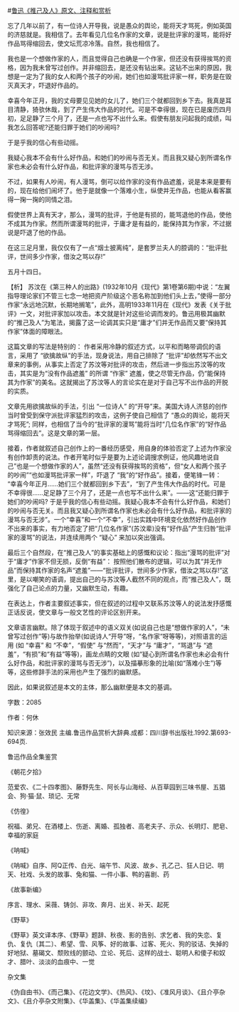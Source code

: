 #[鲁迅《推己及人》原文、注释和赏析](https://www.vrrw.net/wx/9723.html)

忘了几年以前了，有一位诗人开导我，说是愚众的舆论，能将天才骂死，例如英国的济慈就是。我相信了。去年看见几位名作家的文章，说是批评家的漫骂，能将好作品骂得缩回去，使文坛荒凉冷落。自然，我也相信了。

我也是一个想做作家的人，而且觉得自己也确是一个作家，但还没有获得挨骂的资格，因为我未曾写过创作。并非缩回去，是还没有钻出来。这钻不出来的原因，我想是一定为了我的女人和两个孩子的吵闹，她们也如漫骂批评家一样，职务是在毁灭真天才，吓退好作品的。

幸喜今年正月，我的丈母要见见她的女儿了，她们三个就都回到乡下去。我真是耳目清静，猗欤休哉，到了产生伟大作品的时代。可是不幸得很，现在已是废历四月初，足足静了三个月了，还是一点也写不出什么来。假使有朋友问起我的成绩，叫我怎么回答呢?还能归罪于她们的吵闹吗?

于是乎我的信心有些动摇。

我疑心我本不会有什么好作品，和她们的吵闹与否无关。而且我又疑心到所谓名作家也未必会有什么好作品，和批评家的漫骂与否无涉。

不过，如果有人吵闹，有人漫骂，倒可以给作家的没有作品遮羞，说是本来是要有的，现在给他们闹坏了。他于是就像一个落难小生，纵使并无作品，也能从看客赢得一掬一掬的同情之泪。

假使世界上真有天才，那么，漫骂的批评，于他是有损的，能骂退他的作品，使他不成其为作家。然而所谓漫骂的批评，于庸才是有益的，能保持其为作家，不过据说是吓退了他的作品。

在这三足月里，我仅仅有了一点“烟士披离纯”，是套罗兰夫人的腔调的：“批评批评，世间多少作家，借汝之骂以存!”

五月十四日。



【析】 苏汶在《第三种人的出路》(1932年10月《现代》第1卷第6期)中说：“左翼指导理论家们不管三七念一地把资产阶级这个恶名称加到他们头上去，”使得一部分作家“永远地沉默，长期地搁笔”，此外，高明1933年11月在《现代》发表《关于批评》一文，对批评家加以攻击。本文就是针对这些论调而发的。鲁迅用极其幽默的“推己及人”为笔法，揭露了这一论调其实只是“庸才”们并无作品而又要”保持其作家”体面的障眼法。

这篇文章的写法是特别的： 作者采用冷静的叙述方式，以平和而略带调侃的语言，采用了 “欲擒故纵”的手法，现身说法，用自己排除了 “批评”却依然写不出文章来的事例，从事实上否定了苏汶等对批评的攻击，然后进一步指出苏汶等的攻击，其实是为“没有作品遮羞” 的所谓 “作家” 遮羞，使之尽管无作品，仍“能保持其为作家”的美名。这就揭出了苏汶等人的言论实在是对于自己写不出作品的开脱的实质。

文章先用欲擒故纵的手法，引出 “一位诗人” 的“开导”来。美国大诗人济慈的创作当时曾受到保守派批评家猛烈的攻击，这例子使自己相信了 “愚众的舆论，能将天才骂死”; 同样，也相信了当今的“批评家的漫骂”能将当时“几位名作家”的“好作品骂得缩回去”。这是文章的第一层。

接着，作者就叙述自己创作上的一番经历感受，用自身的体验否定了上述为作家没有创作卸责的说法。作者开笔时似乎是要为上述论调搜求例证，他风趣地说自己”也是一个想做作家的人”，虽然“还没有获得挨骂的资格”，但“女人和两个孩子的吵闹”“也如漫骂批评家一样”，吓退了 “我”的“好作品”。接着，便笔锋一转： “幸喜今年正月……她们三个就都回到乡下去”，“到了产生伟大作品的时代。可是不幸得很……足足静了三个月了，还是一点也写不出什么来”。——这“还能归罪于她们的吵闹吗? 于是乎我的信心有些动摇。我疑心我本不会有什么好作品，和她们的吵闹与否无关。而且我又疑心到所谓名作家也未必会有什么好作品，和批评家的漫骂与否无涉”。一个“幸喜”和一个“不幸”，引出实践中环境变化依然好作品创作不出来的事实，有力地否定了把“几位名作家”(苏汶辈)没有“好作品”产生归咎“批评家的漫骂”的说法，并连续用两个 “疑心” 来加以突出强调。

最后三个自然段，在“推己及人”的事实基础上的感慨和议论：指出“漫骂的批评”对于“庸才”作家不但无损，反倒“有益”： 按照他们散布的逻辑，可以为其“并无作品”而保持其作家的名声“遮羞”——“批评批评，世间多少作家，借汝之骂以存!”这里，是以嘲笑的语调，提出自己的与苏汶等人截然不同的观点，而“推己及人”，既强化了自己论点的力量，又幽默生动，有趣。

在表达上，作者主要叙述事实，但在叙述的过程中又联系苏汶等人的说法发抒感慨正话反说，使文章与一般文艺性的评论区别开来。

文章语言幽默。除了体现于叙述中的语义双关(如说自己也是“想做作家的人”，“未曾写过创作”等)与故作抬举(如说诗人“开导”呀，“名作家”呀等等)，对照语言的运用 (如 “幸喜” 和 “不幸”，“假使” 与“然而”，“天才”与 “庸才”，“骂退”与 “遮羞”，“有损”和“有益”等等)，画龙点睛的文眼 (如“疑心到所谓名作家也未必会有什么好作品，和批评家的漫骂与否无涉”)，以及描摹形象的比喻(如“落难小生”)等等，这些修辞手法的采用也产生了强烈的幽默感。

因此，如果说叙述是本文的主体，那么幽默便是本文的基调。

字数：2085

作者：何休

知识来源：张效民 主编.鲁迅作品赏析大辞典.成都：四川辞书出版社.1992.第693-694页.

鲁迅作品全集鉴赏

《朝花夕拾》

范爱农、《二十四孝图》、藤野先生、阿长与山海经、从百草园到三味书屋、五猖会、狗·猫·鼠、琐记、无常

《仿徨》

祝福、弟兄、在酒楼上、伤逝、离婚、孤独者、高老夫子、示众、长明灯、肥皂、幸福的家庭

《呐喊》

《呐喊》自序、阿Q正传、白光、端午节、风波、故乡、孔乙己、狂人日记、明天、社戏、头发的故事、兔和猫、一件小事、鸭的喜剧、药

《故事新编》

序言、理水、采薇、铸剑、非攻、奔月、出关、补天、起死

《野草》

《野草》英文译本序、《野草》题辞、秋夜、影的告别、求乞者、我的失恋、复仇、复仇〔其二〕、希望、雪、风筝、好的故事、过客、死火、狗的驳诘、失掉的好地狱、墓碣文、颓败线的颤动、立论、死后、这样的战士、聪明人和傻子和奴才、腊叶、淡淡的血痕中、一觉

杂文集

《伪自由书》、《而己集》、《花边文学》、《热风》、《坟》、《准风月谈》、《且介亭杂文》、《且介亭杂文附集》、《华盖集》、《华盖集续编》

